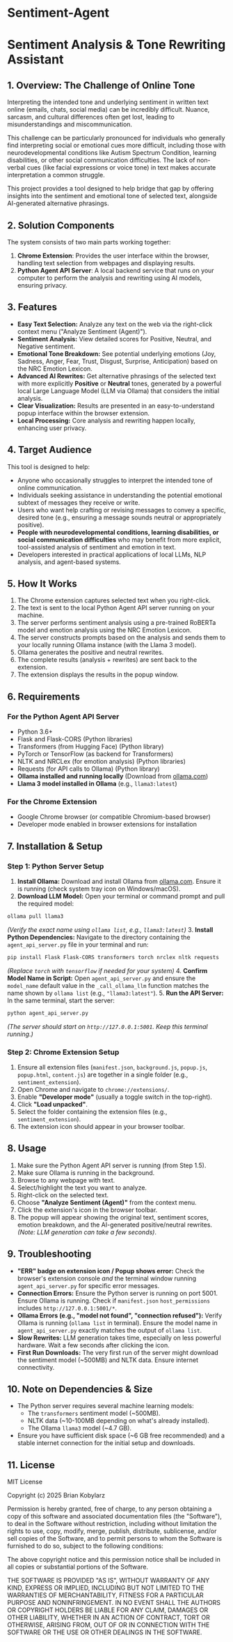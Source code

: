 # Sentiment-Agent
# Sentiment Analysis & Tone Rewriting Assistant

## 1. Overview: The Challenge of Online Tone

Interpreting the intended tone and underlying sentiment in written text online (emails, chats, social media) can be incredibly difficult. Nuance, sarcasm, and cultural differences often get lost, leading to misunderstandings and miscommunication.

This challenge can be particularly pronounced for individuals who generally find interpreting social or emotional cues more difficult, including those with neurodevelopmental conditions like Autism Spectrum Condition, learning disabilities, or other social communication difficulties. The lack of non-verbal cues (like facial expressions or voice tone) in text makes accurate interpretation a common struggle.

This project provides a tool designed to help bridge that gap by offering insights into the sentiment and emotional tone of selected text, alongside AI-generated alternative phrasings.

## 2. Solution Components

The system consists of two main parts working together:

1.  **Chrome Extension**: Provides the user interface within the browser, handling text selection from webpages and displaying results.
2.  **Python Agent API Server**: A local backend service that runs on your computer to perform the analysis and rewriting using AI models, ensuring privacy.

## 3. Features

* **Easy Text Selection:** Analyze any text on the web via the right-click context menu ("Analyze Sentiment (Agent)").
* **Sentiment Analysis:** View detailed scores for Positive, Neutral, and Negative sentiment.
* **Emotional Tone Breakdown:** See potential underlying emotions (Joy, Sadness, Anger, Fear, Trust, Disgust, Surprise, Anticipation) based on the NRC Emotion Lexicon.
* **Advanced AI Rewrites:** Get alternative phrasings of the selected text with more explicitly **Positive** or **Neutral** tones, generated by a powerful local Large Language Model (LLM via Ollama) that considers the initial analysis.
* **Clear Visualization:** Results are presented in an easy-to-understand popup interface within the browser extension.
* **Local Processing:** Core analysis and rewriting happen locally, enhancing user privacy.

## 4. Target Audience

This tool is designed to help:

* Anyone who occasionally struggles to interpret the intended tone of online communication.
* Individuals seeking assistance in understanding the potential emotional subtext of messages they receive or write.
* Users who want help crafting or revising messages to convey a specific, desired tone (e.g., ensuring a message sounds neutral or appropriately positive).
* **People with neurodevelopmental conditions, learning disabilities, or social communication difficulties** who may benefit from more explicit, tool-assisted analysis of sentiment and emotion in text.
* Developers interested in practical applications of local LLMs, NLP analysis, and agent-based systems.

## 5. How It Works

1.  The Chrome extension captures selected text when you right-click.
2.  The text is sent to the local Python Agent API server running on your machine.
3.  The server performs sentiment analysis using a pre-trained RoBERTa model and emotion analysis using the NRC Emotion Lexicon.
4.  The server constructs prompts based on the analysis and sends them to your locally running Ollama instance (with the Llama 3 model).
5.  Ollama generates the positive and neutral rewrites.
6.  The complete results (analysis + rewrites) are sent back to the extension.
7.  The extension displays the results in the popup window.

## 6. Requirements

### For the Python Agent API Server

* Python 3.6+
* Flask and Flask-CORS (Python libraries)
* Transformers (from Hugging Face) (Python library)
* PyTorch or TensorFlow (as backend for Transformers)
* NLTK and NRCLex (for emotion analysis) (Python libraries)
* Requests (for API calls to Ollama) (Python library)
* **Ollama installed and running locally** (Download from [ollama.com](https://ollama.com/))
* **Llama 3 model installed in Ollama** (e.g., `llama3:latest`)

### For the Chrome Extension

* Google Chrome browser (or compatible Chromium-based browser)
* Developer mode enabled in browser extensions for installation

## 7. Installation & Setup

### Step 1: Python Server Setup

1.  **Install Ollama:** Download and install Ollama from [ollama.com](https://ollama.com/). Ensure it is running (check system tray icon on Windows/macOS).
2.  **Download LLM Model:** Open your terminal or command prompt and pull the required model:
   ```bash
   ollama pull llama3
   ```
   *(Verify the exact name using `ollama list`, e.g., `llama3:latest`)*
3.  **Install Python Dependencies:** Navigate to the directory containing the `agent_api_server.py` file in your terminal and run:
   ```bash
   pip install Flask Flask-CORS transformers torch nrclex nltk requests
   ```
   *(Replace `torch` with `tensorflow` if needed for your system)*
4.  **Confirm Model Name in Script:** Open `agent_api_server.py` and ensure the `model_name` default value in the `_call_ollama_llm` function matches the name shown by `ollama list` (e.g., `"llama3:latest"`).
5.  **Run the API Server:** In the same terminal, start the server:
   ```bash
   python agent_api_server.py
   ```
   *(The server should start on `http://127.0.0.1:5001`. Keep this terminal running.)*

### Step 2: Chrome Extension Setup

1.  Ensure all extension files (`manifest.json`, `background.js`, `popup.js`, `popup.html`, `content.js`) are together in a single folder (e.g., `sentiment_extension`).
2.  Open Chrome and navigate to `chrome://extensions/`.
3.  Enable **"Developer mode"** (usually a toggle switch in the top-right).
4.  Click **"Load unpacked"**.
5.  Select the folder containing the extension files (e.g., `sentiment_extension`).
6.  The extension icon should appear in your browser toolbar.

## 8. Usage

1.  Make sure the Python Agent API server is running (from Step 1.5).
2.  Make sure Ollama is running in the background.
3.  Browse to any webpage with text.
4.  Select/highlight the text you want to analyze.
5.  Right-click on the selected text.
6.  Choose **"Analyze Sentiment (Agent)"** from the context menu.
7.  Click the extension's icon in the browser toolbar.
8.  The popup will appear showing the original text, sentiment scores, emotion breakdown, and the AI-generated positive/neutral rewrites. *(Note: LLM generation can take a few seconds)*.

## 9. Troubleshooting

* **"ERR" badge on extension icon / Popup shows error:** Check the browser's extension console *and* the terminal window running `agent_api_server.py` for specific error messages.
* **Connection Errors:** Ensure the Python server is running on port 5001. Ensure Ollama is running. Check if `manifest.json` `host_permissions` includes `http://127.0.0.1:5001/*`.
* **Ollama Errors (e.g., "model not found", "connection refused"):** Verify Ollama is running (`ollama list` in terminal). Ensure the model name in `agent_api_server.py` exactly matches the output of `ollama list`.
* **Slow Rewrites:** LLM generation takes time, especially on less powerful hardware. Wait a few seconds after clicking the icon.
* **First Run Downloads:** The very first run of the server might download the sentiment model (~500MB) and NLTK data. Ensure internet connectivity.

## 10. Note on Dependencies & Size

* The Python server requires several machine learning models:
   * The `transformers` sentiment model (~500MB).
   * NLTK data (~10-100MB depending on what's already installed).
   * The Ollama `llama3` model (~4.7 GB).
* Ensure you have sufficient disk space (~6 GB free recommended) and a stable internet connection for the initial setup and downloads.

## 11. License

MIT License

Copyright (c) 2025 Brian Kobylarz

Permission is hereby granted, free of charge, to any person obtaining a copy
of this software and associated documentation files (the "Software"), to deal
in the Software without restriction, including without limitation the rights
to use, copy, modify, merge, publish, distribute, sublicense, and/or sell
copies of the Software, and to permit persons to whom the Software is
furnished to do so, subject to the following conditions:

The above copyright notice and this permission notice shall be included in all
copies or substantial portions of the Software.

THE SOFTWARE IS PROVIDED "AS IS", WITHOUT WARRANTY OF ANY KIND, EXPRESS OR
IMPLIED, INCLUDING BUT NOT LIMITED TO THE WARRANTIES OF MERCHANTABILITY,
FITNESS FOR A PARTICULAR PURPOSE AND NONINFRINGEMENT. IN NO EVENT SHALL THE
AUTHORS OR COPYRIGHT HOLDERS BE LIABLE FOR ANY CLAIM, DAMAGES OR OTHER
LIABILITY, WHETHER IN AN ACTION OF CONTRACT, TORT OR OTHERWISE, ARISING FROM,
OUT OF OR IN CONNECTION WITH THE SOFTWARE OR THE USE OR OTHER DEALINGS IN THE
SOFTWARE.
